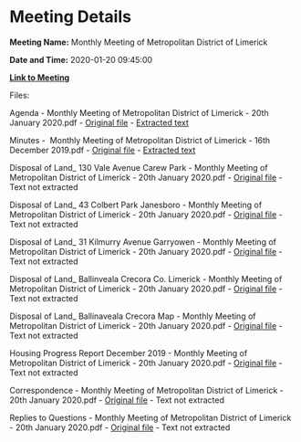 # Meeting Details

**Meeting Name:** Monthly Meeting of Metropolitan District of Limerick

**Date and Time:** 2020-01-20 09:45:00

**[Link to Meeting](https://www.limerick.ie/council/whats-on/monthly-meeting-metropolitan-district-limerick-58)**

Files: 

Agenda - Monthly Meeting of Metropolitan District of Limerick - 20th January 2020.pdf - [Original file](https://www.limerick.ie/sites/default/files/media/documents/2020-01/00-agenda-monthly-meeting-20th-january-2020.pdf) - [Extracted text](./Agenda%20-%C2%A0Monthly%20Meeting%20of%20Metropolitan%20District%20of%20Limerick%C2%A0-%2020th%20January%202020.md)

Minutes -  Monthly Meeting of Metropolitan District of Limerick - 16th December 2019.pdf - [Original file](https://www.limerick.ie/sites/default/files/media/documents/2020-01/01-minutes-monthly-meeting-16th-december-2019_0.pdf) - [Extracted text](./Minutes%20-%C2%A0%C2%A0Monthly%20Meeting%20of%20Metropolitan%20District%20of%20Limerick%20-%2016th%20December%202019.md)

Disposal of Land_ 130 Vale Avenue Carew Park - Monthly Meeting of Metropolitan District of Limerick - 20th January 2020.pdf - [Original file](https://www.limerick.ie/sites/default/files/media/documents/2020-01/02a-disposal-of-land-130-vale-avenue-carew-park.pdf) - Text not extracted

Disposal of Land_ 43 Colbert Park Janesboro - Monthly Meeting of Metropolitan District of Limerick - 20th January 2020.pdf - [Original file](https://www.limerick.ie/sites/default/files/media/documents/2020-01/02b-disposal-of-land-43-colbert-park-janesboro.pdf) - Text not extracted

Disposal of Land_ 31 Kilmurry Avenue Garryowen - Monthly Meeting of Metropolitan District of Limerick - 20th January 2020.pdf - [Original file](https://www.limerick.ie/sites/default/files/media/documents/2020-01/02c-disposal-of-land-31-kilmurry-avenue-garryowen.pdf) - Text not extracted

Disposal of Land_ Ballinveala Crecora Co. Limerick - Monthly Meeting of Metropolitan District of Limerick - 20th January 2020.pdf - [Original file](https://www.limerick.ie/sites/default/files/media/documents/2020-01/02di-disposal-of-land-ballinveala-crecora-co.-limerick.pdf) - Text not extracted

Disposal of Land_ Ballinaveala Crecora Map - Monthly Meeting of Metropolitan District of Limerick - 20th January 2020.pdf - [Original file](https://www.limerick.ie/sites/default/files/media/documents/2020-01/02dii-disposal-of-land-ballinaveala-crecora-map.pdf) - Text not extracted

Housing Progress Report December 2019 - Monthly Meeting of Metropolitan District of Limerick - 20th January 2020.pdf - [Original file](https://www.limerick.ie/sites/default/files/media/documents/2020-01/03-housing-progress-report-december-2019.pdf) - Text not extracted

Correspondence - Monthly Meeting of Metropolitan District of Limerick - 20th January 2020.pdf - [Original file](https://www.limerick.ie/sites/default/files/media/documents/2020-01/28-correspondence-january-2020.pdf) - Text not extracted

Replies to Questions - Monthly Meeting of Metropolitan District of Limerick - 20th January 2020.pdf - [Original file](https://www.limerick.ie/sites/default/files/media/documents/2020-01/replies-to-questions-january-2020.pdf) - Text not extracted

